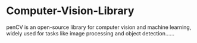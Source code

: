 # Computer-Vision-Library
penCV is an open-source library for computer vision and machine learning, widely used for tasks like image processing and object detection......
